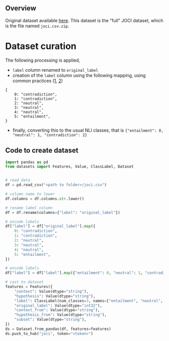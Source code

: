 ## Overview

Original dataset available [here](https://github.com/sheng-z/JOCI/tree/master/data). 
This dataset is the "full" JOCI dataset, which is the file named `joci.csv.zip`.


# Dataset curation
The following processing is applied,

- `label` column renamed to `original_label`
- creation of the `label` column using the following mapping, using common practices ([1](https://github.com/rabeehk/robust-nli/blob/c32ff958d4df68ac2fad9bf990f70d30eab9f297/data/scripts/joci.py#L22-L27), [2](https://github.com/azpoliak/hypothesis-only-NLI/blob/b045230437b5ba74b9928ca2bac5e21ae57876b9/data/convert_joci.py#L7-L12))

```
{
    0: "contradiction", 
    1: "contradiction",  
    2: "neutral",
    3: "neutral",
    4: "neutral",
    5: "entailment",
}
```

- finally, converting this to the usual NLI classes, that is `{"entailment": 0, "neutral": 1, "contradiction": 2}`


## Code to create dataset
```python
import pandas as pd
from datasets import Features, Value, ClassLabel, Dataset


# read data
df = pd.read_csv("<path to folder>/joci.csv")

# column name to lower
df.columns = df.columns.str.lower()

# rename label column
df = df.rename(columns={"label": "original_label"})

# encode labels
df["label"] = df["original_label"].map({
    0: "contradiction", 
    1: "contradiction",  
    2: "neutral",
    3: "neutral",
    4: "neutral",
    5: "entailment",
})

# encode labels
df["label"] = df["label"].map({"entailment": 0, "neutral": 1, "contradiction": 2})

# cast to dataset
features = Features({
    "context": Value(dtype="string"),
    "hypothesis": Value(dtype="string"),
    "label": ClassLabel(num_classes=3, names=["entailment", "neutral", "contradiction"]),
    "original_label": Value(dtype="int32"),
    "context_from": Value(dtype="string"),
    "hypothesis_from": Value(dtype="string"),
    "subset": Value(dtype="string"),
})
ds = Dataset.from_pandas(df, features=features)
ds.push_to_hub("joci", token="<token>")
```
